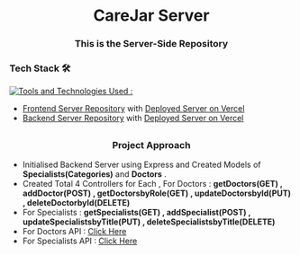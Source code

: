 <h1 align='center'>CareJar Server</h1>

<h3 align='center'>This is the Server-Side Repository</h3>

### Tech Stack  🛠 
[![Tools and Technologies Used : ](https://skillicons.dev/icons?i=react,nodejs,express,mongodb,tailwind,ts,js,postman,html,css)](https://skillicons.dev)

- [Frontend Server Repository](https://github.com/soumyarajbag/CareJar-Frontend) with [Deployed Server on Vercel](https://care-jar-assessment.vercel.app/) 
- [Backend Server Repository](https://github.com/soumyarajbag/CareJar-Server) with [Deployed Server on Vercel](https://care-jar-server.vercel.app/)


## <h3 align='center'> Project Approach </h3>
- Initialised Backend Server using Express and Created Models of <b>Specialists(Categories)</b> and <b>Doctors</b> .
- Created Total 4 Controllers for Each , For Doctors : <b>getDoctors(GET) , addDoctor(POST) , getDoctorsbyRole(GET) , updateDoctorsbyId(PUT) , deleteDoctorbyId(DELETE)</b>
- For Specialists : <b>getSpecialists(GET) , addSpecialist(POST) , updateSpecialistsbyTitle(PUT) , deleteSpecialistsbyTitle(DELETE)</b>
- For Doctors API : <a href="https://care-jar-server.vercel.app/api/doctors" taget="_blank">Click Here</a>
- For Specialists API : <a href="https://care-jar-server.vercel.app/api/specialists" taget="_blank">Click Here</a>
